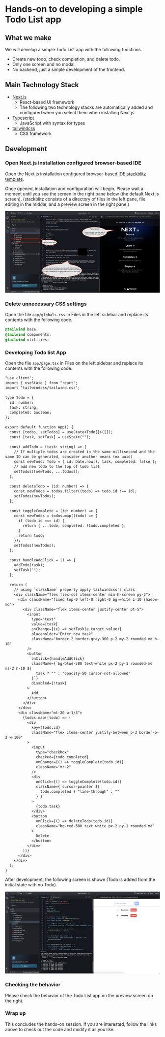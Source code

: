 # Hands-on to developing a simple Todo List app

## What we make

We will develop a simple Todo List app with the following functions.

- Create new todo, check completion, and delete todo.
- Only one screen and no modal.
- No backend, just a simple development of the frontend.

## Main Technology Stack

- [Next.js](https://nextjs.org/)
  - React-based UI framework
  - The following two technology stacks are automatically added and configured when you select them when installing Next.js.
- [Typescript](https://www.typescriptlang.org/)
  - JavaScript with syntax for types
- [tailwindcss](https://tailwindcss.com/)
  - CSS framework

## Development

### Open Next.js installation configured browser-based IDE

Open the Next.js installation configured browser-based IDE [stackblitz template](https://stackblitz.com/edit/nextjs).

Once opened, installation and configuration will begin. Please wait a moment until you see the screen in the right pane below (the default Next.js screen).
(stackblitz consists of a directory of files in the left pane, file editing in the middle, and a preview screen in the right pane.)

![Next.js default display on stackblitz](../static/img/students/1st/nextjs_default_display.png)

### Delete unnecessary CSS settings

Open the file `app/globals.css` in Files in the left sidebar and replace its contents with the following code.

```css
@tailwind base;
@tailwind components;
@tailwind utilities;
```

### Developing Todo list App

Open the file `app/page.tsx` in Files on the left sidebar and replace its contents with the following code.

```tsx
"use client";
import { useState } from "react";
import "tailwindcss/tailwind.css";

type Todo = {
  id: number;
  task: string;
  completed: boolean;
};

export default function App() {
  const [todos, setTodos] = useState<Todo[]>([]);
  const [task, setTask] = useState("");

  const addTodo = (task: string) => {
    // If multiple todos are created in the same millisecond and the same ID can be generated, consider another means (ex uuid)
    const newTodo: Todo = { id: Date.now(), task, completed: false };
    // add new todo to the top of todo list
    setTodos([newTodo, ...todos]);
  };

  const deleteTodo = (id: number) => {
    const newTodos = todos.filter((todo) => todo.id !== id);
    setTodos(newTodos);
  };

  const toggleComplete = (id: number) => {
    const newTodos = todos.map((todo) => {
      if (todo.id === id) {
        return { ...todo, completed: !todo.completed };
      }
      return todo;
    });
    setTodos(newTodos);
  };

  const handleAddClick = () => {
    addTodo(task);
    setTask("");
  };

  return (
    // using `className` property apply tailwindcss's class
    <div className="flex flex-col items-center min-h-screen py-2">
      <div className="fixed top-0 left-0 right-0 bg-white z-10 shadow-md">
        <div className="flex items-center justify-center pt-5">
          <input
            type="text"
            value={task}
            onChange={(e) => setTask(e.target.value)}
            placeholder="Enter new task"
            className="border-2 border-gray-300 p-2 my-2 rounded-md h-10"
          />
          <button
            onClick={handleAddClick}
            className={`bg-blue-500 text-white px-2 py-1 rounded-md ml-2 h-10 ${
              task ? "" : "opacity-50 cursor-not-allowed"
            }`}
            disabled={!task}
          >
            Add
          </button>
        </div>
      </div>
      <div className="mt-20 w-1/3">
        {todos.map((todo) => (
          <div
            key={todo.id}
            className="flex items-center justify-between p-3 border-b-2 w-100"
          >
            <input
              type="checkbox"
              checked={todo.completed}
              onChange={() => toggleComplete(todo.id)}
              className="mr-2"
            />
            <div
              onClick={() => toggleComplete(todo.id)}
              className={`cursor-pointer ${
                todo.completed ? "line-through" : ""
              }`}
            >
              {todo.task}
            </div>
            <button
              onClick={() => deleteTodo(todo.id)}
              className="bg-red-500 text-white px-2 py-1 rounded-md"
            >
              Delete
            </button>
          </div>
        ))}
      </div>
    </div>
  );
}
```

After development, the following screen is shown (Todo is added from the initial state with no Todo).

![Screen after development on stackblitz](../static/img/students/1st/screen_after_development.png)

### Checking the behavior

Please check the behavior of the Todo List app on the preview screen on the right.

### Wrap up

This concludes the hands-on session.
If you are interested, follow the links above to check out the code and modify it as you like.
